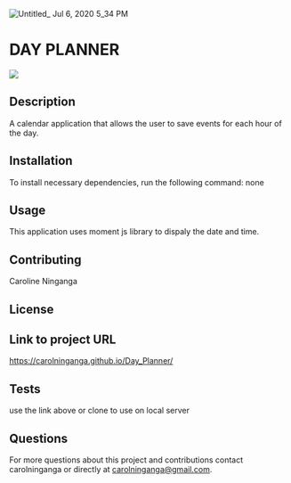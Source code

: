 
![Untitled_ Jul 6, 2020 5_34 PM](https://user-images.githubusercontent.com/33443452/86649205-87fe6680-bfaf-11ea-8e5d-3539b2ee7a41.gif)



# DAY PLANNER

![](Develop/image/Day_Planner_Image)

## Description
A calendar application that allows the user to save events for each hour of the day.



## Installation

To install necessary dependencies, run the following command:
none

## Usage
This application uses moment js library to dispaly the date and time.

## Contributing 
Caroline Ninganga

## License


## Link to project URL
https://carolninganga.github.io/Day_Planner/


## Tests

use the link above or clone to use on local server


## Questions

For more questions about this project and contributions contact carolninganga or directly at carolninganga@gmail.com.
